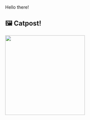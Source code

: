 Hello there!



## 🖼️ Catpost!

<sub>
    <img src="https://cdn2.thecatapi.com/images/co5.jpg" height="256">
</sub>

